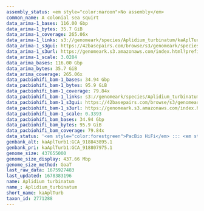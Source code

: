 ```yaml
---
assembly_status: <em style="color:maroon">No assembly</em>
common_name: A colonial sea squirt
data_arima-1_bases: 116.00 Gbp
data_arima-1_bytes: 35.7 GiB
data_arima-1_coverage: 265.06x
data_arima-1_links: s3://genomeark/species/Aplidium_turbinatum/kaAplTurb1/genomic_data/arima/<br>
data_arima-1_s3gui: https://42basepairs.com/browse/s3/genomeark/species/Aplidium_turbinatum/kaAplTurb1/genomic_data/arima/
data_arima-1_s3url: https://genomeark.s3.amazonaws.com/index.html?prefix=species/Aplidium_turbinatum/kaAplTurb1/genomic_data/arima/
data_arima-1_scale: 3.0284
data_arima_bases: 116.00 Gbp
data_arima_bytes: 35.7 GiB
data_arima_coverage: 265.06x
data_pacbiohifi_bam-1_bases: 34.94 Gbp
data_pacbiohifi_bam-1_bytes: 95.9 GiB
data_pacbiohifi_bam-1_coverage: 79.84x
data_pacbiohifi_bam-1_links: s3://genomeark/species/Aplidium_turbinatum/kaAplTurb1/genomic_data/pacbio_hifi/<br>
data_pacbiohifi_bam-1_s3gui: https://42basepairs.com/browse/s3/genomeark/species/Aplidium_turbinatum/kaAplTurb1/genomic_data/pacbio_hifi/
data_pacbiohifi_bam-1_s3url: https://genomeark.s3.amazonaws.com/index.html?prefix=species/Aplidium_turbinatum/kaAplTurb1/genomic_data/pacbio_hifi/
data_pacbiohifi_bam-1_scale: 0.3393
data_pacbiohifi_bam_bases: 34.94 Gbp
data_pacbiohifi_bam_bytes: 95.9 GiB
data_pacbiohifi_bam_coverage: 79.84x
data_status: '<em style="color:forestgreen">PacBio HiFi</em> ::: <em style="color:forestgreen">Arima</em>'
genbank_alt: kaAplTurb1:GCA_918843895.1
genbank_pri: kaAplTurb1:GCA_918807975.1
genome_size: 437655000
genome_size_display: 437.66 Mbp
genome_size_method: GoaT
last_raw_data: 1675927483
last_updated: 1678383196
name: Aplidium turbinatum
name_: Aplidium_turbinatum
short_name: kaAplTurb
taxon_id: 2771288
---
```

